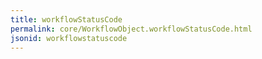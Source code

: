 ```yaml
---
title: workflowStatusCode
permalink: core/WorkflowObject.workflowStatusCode.html
jsonid: workflowstatuscode
---
```

